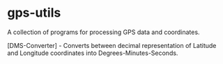 # gps-utils
A collection of programs for processing GPS data and coordinates.

[DMS-Converter] - 
Converts between decimal representation of Latitude and Longitude coordinates into Degrees-Minutes-Seconds.
